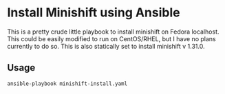 # Install Minishift using Ansible
This is a pretty crude little playbook to install minishift on Fedora localhost. This could be easily modified to run on CentOS/RHEL, but I have no plans currently to do so. This is also statically set to install minishift v 1.31.0. 

## Usage
```ansible-playbook minishift-install.yaml ```


